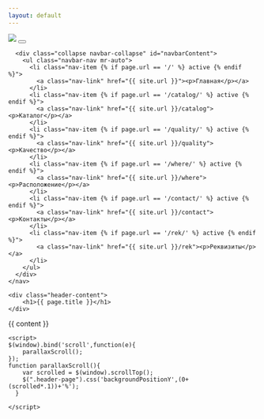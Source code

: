 ```yaml
---
layout: default
---
```


<div class="header-page">
	<nav class="navbar navbar-expand-lg navbar-dark">
	  <a class="navbar-brand" href="{{ site.url }}"><img src="{{ site.url }}/img/logo.png"></a>
	  <button class="navbar-toggler" type="button" data-toggle="collapse" data-target="#navbarContent" aria-controls="navbarContent" aria-expanded="false" aria-label="Toggle navigation">
	    <span class="navbar-toggler-icon"></span>
	  </button>

	  <div class="collapse navbar-collapse" id="navbarContent">
	    <ul class="navbar-nav mr-auto">
	      <li class="nav-item {% if page.url == '/' %} active {% endif %}">
	        <a class="nav-link" href="{{ site.url }}"><p>Главная</p></a>
	      </li>
	      <li class="nav-item {% if page.url == '/catalog/' %} active {% endif %}">
	        <a class="nav-link" href="{{ site.url }}/catalog"><p>Каталог</p></a>
	      </li>
	      <li class="nav-item {% if page.url == '/quality/' %} active {% endif %}">
	        <a class="nav-link" href="{{ site.url }}/quality"><p>Качество</p></a>
	      </li>
	      <li class="nav-item {% if page.url == '/where/' %} active {% endif %}">
	        <a class="nav-link" href="{{ site.url }}/where"><p>Расположение</p></a>
	      </li>
	      <li class="nav-item {% if page.url == '/contact/' %} active {% endif %}">
	        <a class="nav-link" href="{{ site.url }}/contact"><p>Контакты</p></a>
	      </li>
	      <li class="nav-item {% if page.url == '/rek/' %} active {% endif %}">
	        <a class="nav-link" href="{{ site.url }}/rek"><p>Реквизиты</p></a>
	      </li>
	    </ul>
	  </div>
	</nav>

	<div class="header-content">
		<h1>{{ page.title }}</h1>
	</div>
</div>
<div class="container-fluid page-section">
	{{ content }}
</div>

    <script>
    $(window).bind('scroll',function(e){
        parallaxScroll();
    });
    function parallaxScroll(){
        var scrolled = $(window).scrollTop();
        $(".header-page").css('backgroundPositionY',(0+(scrolled*.1))+'%');
      }
  
    </script>